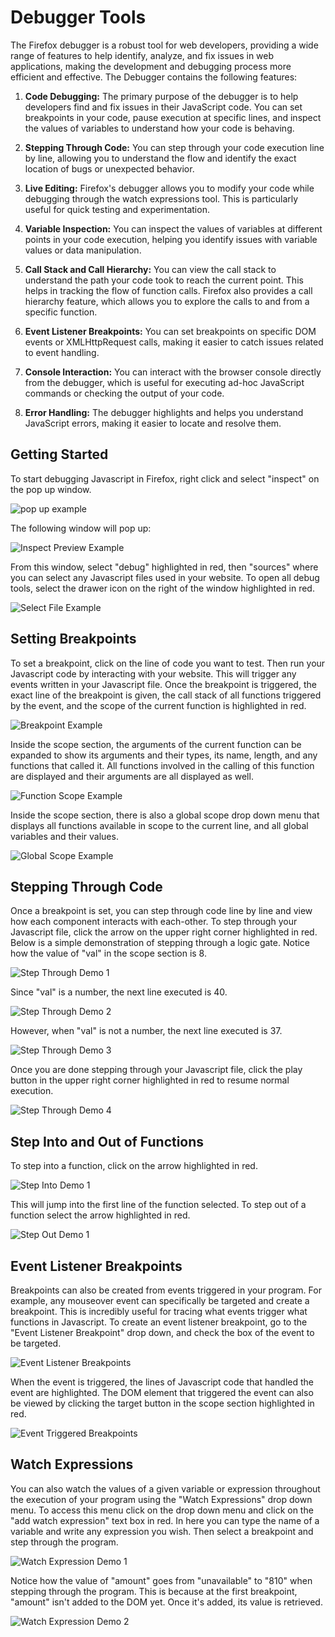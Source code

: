 # Debugger Tools

The Firefox debugger is a robust tool for web developers, providing a wide range of features to help identify, analyze, and fix issues in web applications, making the development and debugging process more efficient and effective. The Debugger contains the following features: 

1. **Code Debugging:** The primary purpose of the debugger is to help developers find and fix issues in their JavaScript code. You can set breakpoints in your code, pause execution at specific lines, and inspect the values of variables to understand how your code is behaving.

2. **Stepping Through Code:** You can step through your code execution line by line, allowing you to understand the flow and identify the exact location of bugs or unexpected behavior.

3. **Live Editing:** Firefox's debugger allows you to modify your code while debugging through the watch expressions tool. This is particularly useful for quick testing and experimentation.

4. **Variable Inspection:** You can inspect the values of variables at different points in your code execution, helping you identify issues with variable values or data manipulation.

5. **Call Stack and Call Hierarchy:** You can view the call stack to understand the path your code took to reach the current point. This helps in tracking the flow of function calls. Firefox also provides a call hierarchy feature, which allows you to explore the calls to and from a specific function.

6. **Event Listener Breakpoints:** You can set breakpoints on specific DOM events or XMLHttpRequest calls, making it easier to catch issues related to event handling.

7. **Console Interaction:** You can interact with the browser console directly from the debugger, which is useful for executing ad-hoc JavaScript commands or checking the output of your code.

8. **Error Handling:** The debugger highlights and helps you understand JavaScript errors, making it easier to locate and resolve them.


## Getting Started

To start debugging Javascript in Firefox, right click and select "inspect" on the pop up window. 

![pop up example](images/dialogueBox.png)

The following window will pop up:

![Inspect Preview Example](images/inspectPreview.png)

From this window, select "debug" highlighted in red, then "sources" where you can select any Javascript files used in your website. To open all debug tools, select the drawer icon on the right of the window highlighted in red.

![Select File Example](images/selectFile.png)



## Setting Breakpoints 

To set a breakpoint, click on the line of code you want to test. Then run your Javascript code by interacting with your website. This will trigger any events written in your Javascript file. Once the breakpoint is triggered, the exact line of the breakpoint is given, the call stack of all functions triggered by the event, and the scope of the current function is highlighted in red. 

![Breakpoint Example](images/breakpointDemo.png)

Inside the scope section, the arguments of the current function can be expanded to show its arguments and their types, its name, length, and any functions that called it. All functions involved in the calling of this function are displayed and their arguments are all displayed as well. 

![Function Scope Example](images/functionScope.png)

Inside the scope section, there is also a global scope drop down menu that displays all functions available in scope to the current line, and all global variables and their values. 

![Global Scope Example](images/globalScope.png)

## Stepping Through Code

Once a breakpoint is set, you can step through code line by line and view how each component interacts with each-other. To step through your Javascript file, click the arrow on the upper right corner highlighted in red. Below is a simple demonstration of stepping through a logic gate. Notice how the value of "val" in the scope section is 8. 

![Step Through Demo 1](images/stepThroughDemo1.png)

Since "val" is a number, the next line executed is 40.

![Step Through Demo 2](images/stepThroughDemo2.png)

However, when "val" is not a number, the next line executed is 37.

![Step Through Demo 3](images/stepThroughDemo3.png)

Once you are done stepping through your Javascript file, click the play button in the upper right corner highlighted in red to resume normal execution. 

![Step Through Demo 4](images/exitStepThrough.png)

## Step Into and Out of Functions

To step into a function, click on the arrow highlighted in red. 

![Step Into Demo 1](images/stepIntoDemo1.png)

This will jump into the first line of the function selected. To step out of a function select the arrow highlighted in red. 

![Step Out Demo 1](images/stepOutDemo1.png)

## Event Listener Breakpoints

Breakpoints can also be created from events triggered in your program. For example, any mouseover event can specifically be targeted and create a breakpoint. This is incredibly useful for tracing what events trigger what functions in Javascript. To create an event listener breakpoint, go to the "Event Listener Breakpoint" drop down, and check the box of the event to be targeted. 

![Event Listener Breakpoints](images/eventListenerBreakpoints.png)

When the event is triggered, the lines of Javascript code that handled the event are highlighted. The DOM element that triggered the event can also be viewed by clicking the target button in the scope section highlighted in red.

![Event Triggered Breakpoints](images/eventTriggeredBreakpoint.png)


## Watch Expressions

You can also watch the values of a given variable or expression throughout the execution of your program using the "Watch Expressions" drop down menu. To access this menu click on the drop down menu and click on the "add watch expression" text box in red. In here you can type the name of a variable and write any expression you wish. Then select a breakpoint and step through the program. 

![Watch Expression Demo 1](images/watchExpressionsDemo2.png)

Notice how the value of "amount" goes from "unavailable" to "810" when stepping through the program. This is because at the first breakpoint, "amount" isn't added to the DOM yet. Once it's added, its value is retrieved. 

![Watch Expression Demo 2](images/watchExpressionsDemo3.png)


